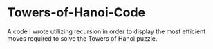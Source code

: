 # Towers-of-Hanoi-Code
A code I wrote utilizing recursion in order to display the most efficient moves required to solve the Towers of Hanoi puzzle. 
